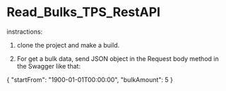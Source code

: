 # Read_Bulks_TPS_RestAPI

instractions:

1. clone the project and make a build.

2. For get a bulk data,
   send JSON object in the Request body method in the Swagger like that:
   
{
  "startFrom": "1900-01-01T00:00:00",
  "bulkAmount": 5
}
